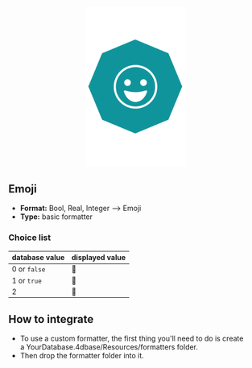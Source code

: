 <p align="center"><img src="https://github.com/4d-for-ios/4d-for-ios-formatter-Emoji/blob/master/formatter.png" alt="Emoji” height="auto" width="200"></p>

## Emoji

* **Format:** Bool, Real, Integer ⟶ Emoji
* **Type:** basic formatter

### Choice list

| database value  | displayed value  |
|---|---|
| 0 or `false` | 👩 |
| 1 or `true`| 👨 |
| 2 | 🧑 |

## How to integrate

* To use a custom formatter, the first thing you'll need to do is create a YourDatabase.4dbase/Resources/formatters folder.
* Then drop the formatter folder into it. 

